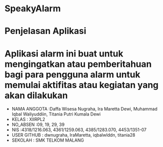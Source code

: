 # SpeakyAlarm

# Penjelasan Aplikasi
# Aplikasi alarm ini buat untuk mengingatkan atau pemberitahuan bagi para pengguna alarm untuk memulai aktifitas atau kegiatan yang akan dilakukan

* NAMA ANGGOTA      :Daffa Wisesa Nugraha, Ira Maretta Dewi, Muhammad Iqbal Waliyuddiin, Titania Putri Kumala Dewi
* KELAS             : XIIRPL2
* NO_ABSEN          :09, 19, 29, 39
* NIS               :4318/1216.063, 4361/1259.063, 4385/1283.070, 4453/1351-07
* USER GITHUB       : dwnugraha, IraMaretta, iqbalwlddn, titania28
* SEKOLAH           : SMK TELKOM MALANG
